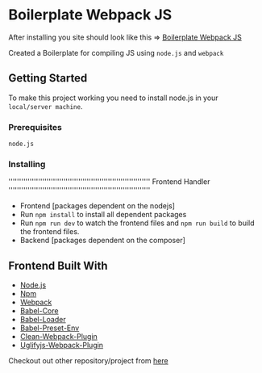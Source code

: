 # Boilerplate Webpack JS
After installing you site should look like this => [Boilerplate Webpack JS](https://abhaypai.github.io/boilerplate-webpack-js)

Created a Boilerplate for compiling JS using `node.js` and `webpack`

## Getting Started
To make this project working you need to install node.js in your `local/server machine`.

### Prerequisites
`node.js`

### Installing

'''''''''''''''''''''''''''''''''''''''''''''''''''''''''''''''''''
Frontend Handler
'''''''''''''''''''''''''''''''''''''''''''''''''''''''''''''''''''
* Frontend [packages dependent on the nodejs]
* Run `npm install` to install all dependent packages
* Run `npm run dev` to watch the frontend files and `npm run build` to build the frontend files.
* Backend [packages dependent on the composer]

## Frontend Built With
* [Node.js](https://nodejs.org/)
* [Npm](https://www.npmjs.com/)
* [Webpack](https://webpack.js.org/)
* [Babel-Core](https://www.npmjs.com/package/babel-core)
* [Babel-Loader](https://www.npmjs.com/package/babel-loader)
* [Babel-Preset-Env](https://www.npmjs.com/package/babel-preset-env)
* [Clean-Webpack-Plugin](https://www.npmjs.com/package/webpack-clean-plugin)
* [Uglifyjs-Webpack-Plugin](https://www.npmjs.com/package/uglifyjs-webpack-plugin)

Checkout out other repository/project from [here](https://github.com/AbhayPai/)
